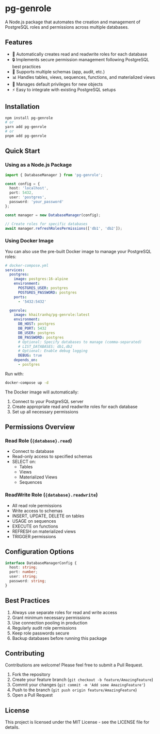 # pg-genrole

A Node.js package that automates the creation and management of PostgreSQL roles and permissions across multiple databases.

## Features

- 🚀 Automatically creates read and readwrite roles for each database
- 🔒 Implements secure permission management following PostgreSQL best practices
- 🎯 Supports multiple schemas (app, audit, etc.)
- 📊 Handles tables, views, sequences, functions, and materialized views
- 🔄 Manages default privileges for new objects
- ⚡ Easy to integrate with existing PostgreSQL setups

## Installation

```bash
npm install pg-genrole
# or
yarn add pg-genrole
# or
pnpm add pg-genrole
```

## Quick Start

### Using as a Node.js Package

```typescript
import { DatabaseManager } from 'pg-genrole';

const config = {
  host: 'localhost',
  port: 5432,
  user: 'postgres',
  password: 'your_password'
};

const manager = new DatabaseManager(config);

// Create roles for specific databases
await manager.refreshRolesPermissions(['db1', 'db2']);
```

### Using Docker Image

You can also use the pre-built Docker image to manage your PostgreSQL roles:

```yaml
# docker-compose.yml
services:
  postgres:
    image: postgres:16-alpine
    environment:
      POSTGRES_USER: postgres
      POSTGRES_PASSWORD: postgres
    ports:
      - '5432:5432'

  genrole:
    image: khaitranhq/pg-genrole:latest
    environment:
      DB_HOST: postgres
      DB_PORT: 5432
      DB_USER: postgres
      DB_PASSWORD: postgres
      # Optional: Specify databases to manage (comma-separated)
      # LIST_DATABASES: db1,db2
      # Optional: Enable debug logging
      DEBUG: true
    depends_on:
      - postgres
```

Run with:

```bash
docker-compose up -d
```

The Docker image will automatically:

1. Connect to your PostgreSQL server
2. Create appropriate read and readwrite roles for each database
3. Set up all necessary permissions

## Permissions Overview

### Read Role (`{database}.read`)

- Connect to database
- Read-only access to specified schemas
- SELECT on:
  - Tables
  - Views
  - Materialized Views
  - Sequences

### ReadWrite Role (`{database}.readwrite`)

- All read role permissions
- Write access to schemas
- INSERT, UPDATE, DELETE on tables
- USAGE on sequences
- EXECUTE on functions
- REFRESH on materialized views
- TRIGGER permissions

## Configuration Options

```typescript
interface DatabaseManagerConfig {
  host: string;
  port: number;
  user: string;
  password: string;
}
```

## Best Practices

1. Always use separate roles for read and write access
2. Grant minimum necessary permissions
3. Use connection pooling in production
4. Regularly audit role permissions
5. Keep role passwords secure
6. Backup databases before running this package

## Contributing

Contributions are welcome! Please feel free to submit a Pull Request.

1. Fork the repository
2. Create your feature branch (`git checkout -b feature/AmazingFeature`)
3. Commit your changes (`git commit -m 'Add some AmazingFeature'`)
4. Push to the branch (`git push origin feature/AmazingFeature`)
5. Open a Pull Request

## License

This project is licensed under the MIT License - see the LICENSE file for details.
